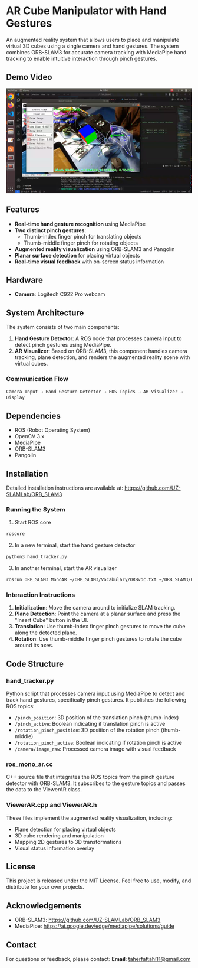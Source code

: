 # AR Cube Manipulator with Hand Gestures

An augmented reality system that allows users to place and manipulate virtual 3D cubes using a single camera and hand gestures. The system combines ORB-SLAM3 for accurate camera tracking with MediaPipe hand tracking to enable intuitive interaction through pinch gestures.

## Demo Video
[![AR Cube Manipulation ](images/screenshot.png)](https://youtu.be/Tp8tu35jK3E)

## Features
- **Real-time hand gesture recognition** using MediaPipe
- **Two distinct pinch gestures**:
  - Thumb-index finger pinch for translating objects
  - Thumb-middle finger pinch for rotating objects
- **Augmented reality visualization** using ORB-SLAM3 and Pangolin
- **Planar surface detection** for placing virtual objects
- **Real-time visual feedback** with on-screen status information

## Hardware
- **Camera**: Logitech C922 Pro webcam

## System Architecture
The system consists of two main components:

1. **Hand Gesture Detector**: A ROS node that processes camera input to detect pinch gestures using MediaPipe.
2. **AR Visualizer**: Based on ORB-SLAM3, this component handles camera tracking, plane detection, and renders the augmented reality scene with virtual cubes.

### Communication Flow
```
Camera Input → Hand Gesture Detector → ROS Topics → AR Visualizer → Display
```

## Dependencies
- ROS (Robot Operating System)
- OpenCV 3.x
- MediaPipe
- ORB-SLAM3
- Pangolin

## Installation
Detailed installation instructions are available at: https://github.com/UZ-SLAMLab/ORB_SLAM3

### Running the System
1. Start ROS core
```bash
roscore
```

2. In a new terminal, start the hand gesture detector
```bash
python3 hand_tracker.py
```

3. In another terminal, start the AR visualizer
```bash
rosrun ORB_SLAM3 MonoAR ~/ORB_SLAM3/Vocabulary/ORBvoc.txt ~/ORB_SLAM3/Examples_old/Monocular/EuRoC.yaml
```

### Interaction Instructions
1. **Initialization**: Move the camera around to initialize SLAM tracking.
2. **Plane Detection**: Point the camera at a planar surface and press the "Insert Cube" button in the UI.
3. **Translation**: Use thumb-index finger pinch gestures to move the cube along the detected plane.
4. **Rotation**: Use thumb-middle finger pinch gestures to rotate the cube around its axes.

## Code Structure

### hand_tracker.py
Python script that processes camera input using MediaPipe to detect and track hand gestures, specifically pinch gestures. It publishes the following ROS topics:
- `/pinch_position`: 3D position of the translation pinch (thumb-index)
- `/pinch_active`: Boolean indicating if translation pinch is active
- `/rotation_pinch_position`: 3D position of the rotation pinch (thumb-middle)
- `/rotation_pinch_active`: Boolean indicating if rotation pinch is active
- `/camera/image_raw`: Processed camera image with visual feedback

### ros_mono_ar.cc
C++ source file that integrates the ROS topics from the pinch gesture detector with ORB-SLAM3. It subscribes to the gesture topics and passes the data to the ViewerAR class.

### ViewerAR.cpp and ViewerAR.h
These files implement the augmented reality visualization, including:
- Plane detection for placing virtual objects
- 3D cube rendering and manipulation
- Mapping 2D gestures to 3D transformations
- Visual status information overlay

## License
This project is released under the MIT License. Feel free to use, modify, and distribute for your own projects.

## Acknowledgements
- ORB-SLAM3: https://github.com/UZ-SLAMLab/ORB_SLAM3
- MediaPipe: https://ai.google.dev/edge/mediapipe/solutions/guide

## Contact
For questions or feedback, please contact:
**Email**: [taherfattahi11@gmail.com](mailto:taherfattahi11@gmail.com)